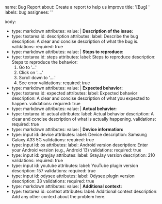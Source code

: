 name: Bug Report
about: Create a report to help us improve
title: '[Bug] '
labels: bug
assignees: ''

body:
  - type: markdown
    attributes:
      value: |
        **Description of the issue:**
  - type: textarea
    id: description
    attributes:
      label: Describe the bug
      description: A clear and concise description of what the bug is.
    validations:
      required: true
  - type: markdown
    attributes:
      value: |
        **Steps to reproduce:**
  - type: textarea
    id: steps
    attributes:
      label: Steps to reproduce
      description: Steps to reproduce the behavior:
      1. Go to '...'
      2. Click on '....'
      3. Scroll down to '....'
      4. See error
    validations:
      required: true
  - type: markdown
    attributes:
      value: |
        **Expected behavior:**
  - type: textarea
    id: expected
    attributes:
      label: Expected behavior
      description: A clear and concise description of what you expected to happen.
    validations:
      required: true
  - type: markdown
    attributes:
      value: |
        **Actual behavior:**
  - type: textarea
    id: actual
    attributes:
      label: Actual behavior
      description: A clear and concise description of what is actually happening.
    validations:
      required: true
  - type: markdown
    attributes:
      value: |
        **Device information:**
  - type: input
    id: device
    attributes:
      label: Device
      description: Samsung Galaxy A33 5G
    validations:
      required: true
  - type: input
    id: os
    attributes:
      label: Android version
      description: Enter your Android version (e.g., Android 13)
    validations:
      required: true
  - type: input
    id: grayjay
    attributes:
      label: GrayJay version
      description: 210
    validations:
      required: true
  - type: input
    id: youtube
    attributes:
      label: YouTube plugin version
      description: 157
    validations:
      required: true
  - type: input
    id: odysee
    attributes:
      label: Odysee plugin version
      description: 33
    validations:
      required: true
  - type: markdown
    attributes:
      value: |
        **Additional context:**
  - type: textarea
    id: context
    attributes:
      label: Additional context
      description: Add any other context about the problem here.
